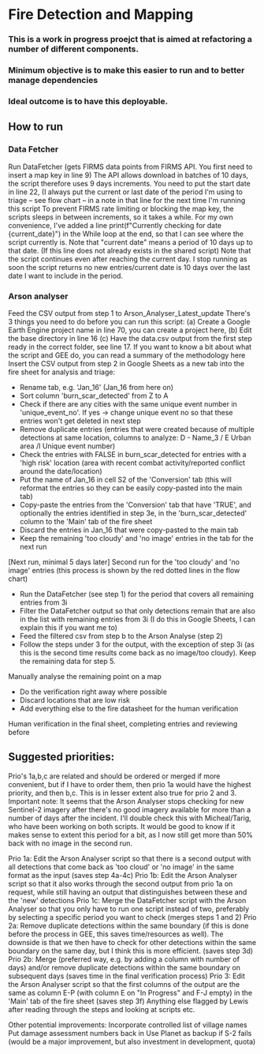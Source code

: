 # Fire Detection and Mapping 

### This is a work in progress proejct that is aimed at refactoring a number of different components. 
### Minimum objective is to make this easier to run and to better manage dependencies 
### Ideal outcome is to have this deployable. 

## How to run
### Data Fetcher
Run DataFetcher (gets FIRMS data points from FIRMS API. You first need to insert a map key in line 9)
The API allows download in batches of 10 days, the script therefore uses 9 days increments. You need to put the start date in line 22, (I always put the current or last date of the period I'm using to triage – see flow chart – in a note in that line for the next time I'm running this script
To prevent FIRMS rate limiting or blocking the map key, the scripts sleeps in between increments, so it takes a while.
For my own convenience, I've added a line print(f"Currently checking for date {current_date}") in the While loop at the end, so that I can see where the script currently is. Note that "current date" means a period of 10 days up to that date. (If this line does not already exists in the shared script) 
Note that the script continues even after reaching the current day. I stop running as soon the script returns no new entries/current date is 10 days over the last date I want to include in the period.

### Arson analyser
Feed the CSV output from step 1 to Arson_Analyser_Latest_update 
There's 3 things you need to do before you can run this script: 
(a) Create a Google Earth Engine project name in line 70, you can create a project here, 
(b) Edit the base directory in line 16
(c) Have the data.csv output from the first step ready in the correct folder, see line 17. If you want to know a bit about what the script and GEE do, you can read a summary of the methodology here
Insert the CSV output from step 2 in Google Sheets as a new tab into the fire sheet for analysis and triage:
- Rename tab, e.g. 'Jan_16' (Jan_16 from here on)
- Sort column 'burn_scar_detected' from Z to A
- Check if there are any cities with the same unique event number in 'unique_event_no'. If yes -> change unique event no so that these entries won't get deleted in next step
- Remove duplicate entries (entries that were created because of multiple detections at same location, columns to analyze: D - Name_3 / E Urban area /I Unique event number)
- Check the entries with FALSE in burn_scar_detected for entries with a 'high risk' location (area with recent combat activity/reported conflict around the date/location)
- Put the name of Jan_16 in cell S2 of the 'Conversion' tab (this will reformat the entries so they can be easily copy-pasted into the main tab)
- Copy-paste the entries from the 'Conversion' tab that have 'TRUE', and optionally the entries identified in step 3e, in the 'burn_scar_detected' column to the 'Main' tab of the fire sheet
- Discard the entries in Jan_16 that were copy-pasted to the main tab
- Keep the remaining 'too cloudy' and 'no image' entries in the tab for the next run

[Next run, minimal 5 days later] Second run for the 'too cloudy' and 'no image' entries (this process is shown by the red dotted lines in the flow chart)
- Run the DataFetcher (see step 1) for the period that covers all remaining entries from 3i
- Filter the DataFetcher output so that only detections remain that are also in the list with remaining entries from 3i (I do this in Google Sheets, I can explain this if you want me to)
- Feed the filtered csv from step b to the Arson Analyse (step 2)
- Follow the steps under 3 for the output, with the exception of step 3i (as this is the second time results come back as no image/too cloudy). Keep the remaining data for step 5.

Manually analyse the remaining point on a map
- Do the verification right away where possible
- Discard locations that are low risk
- Add everything else to the fire datasheet for the human verification

Human verification in the final sheet, completing entries and reviewing before 

## Suggested priorities:

Prio's 1a,b,c are related and should be ordered or merged if more convenient, but if I have to order them, then prio 1a would have the highest priority, and then b,c. This is in lesser extent also true for prio 2 and 3. Important note: It seems that the Arson Analyser stops checking for new Sentinel-2 imagery after there's no good imagery available for more than a number of days after the incident. I'll double check this with Micheal/Tarig, who have been working on both scripts. It would be good to know if it makes sense to extent this period for a bit, as I now still get more than 50% back with no image in the second run.

Prio 1a: Edit the Arson Analyser script so that there is a second output with all detections that come back as 'too cloud' or 'no image' in the same format as the input (saves step 4a-4c)
Prio 1b: Edit the Arson Analyser script so that it also works through the second output from prio 1a on request, while still having an output that distinguishes between these and the 'new' detections
Prio 1c: Merge the DataFetcher script with the Arson Analyser so that you only have to run one script instead of two, preferably by selecting a specific period you want to check (merges steps 1 and 2)
Prio 2a: Remove duplicate detections within the same boundary (if this is done before the process in GEE, this saves time/resources as well). The downside is that we then have to check for other detections within the same boundary on the same day, but I think this is more efficient. (saves step 3d)
Prio 2b: Merge (preferred way, e.g. by adding a column with number of days) and/or remove duplicate detections within the same boundary on subsequent days (saves time in the final verification process)
Prio 3: Edit the Arson Analyser script so that the first columns of the output are the same as column E-P (with column E on "In Progress" and F-J empty) in the 'Main' tab of the fire sheet (saves step 3f) 
Anything else flagged by Lewis after reading through the steps and looking at scripts etc.

Other potential improvements: 
Incorporate controlled list of village names 
Put damage assessment numbers back in
Use Planet as backup if S-2 fails (would be a major improvement, but also investment in development, quota)
